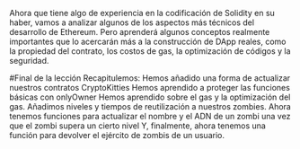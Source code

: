 Ahora que tiene algo de experiencia en la codificación de Solidity en su haber, vamos a analizar algunos de los aspectos más técnicos del desarrollo de Ethereum.
Pero aprenderá algunos conceptos realmente importantes que lo acercarán más a la construcción de DApp reales, como la propiedad del contrato, los costos de gas,
la optimización de códigos y la seguridad.

#Final de la lección
Recapitulemos:
Hemos añadido una forma de actualizar nuestros contratos CryptoKitties
Hemos aprendido a proteger las funciones básicas con onlyOwner
Hemos aprendido sobre el gas y la optimización del gas.
Añadimos niveles y tiempos de reutilización a nuestros zombies.
Ahora tenemos funciones para actualizar el nombre y el ADN de un zombi una vez que el zombi supera un cierto nivel
Y, finalmente, ahora tenemos una función para devolver el ejército de zombis de un usuario.

